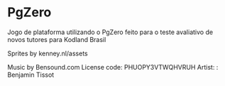 # PgZero
Jogo de plataforma utilizando o PgZero feito para o teste avaliativo de novos tutores para Kodland Brasil

Sprites by kenney.nl/assets

Music by Bensound.com
License code: PHUOPY3VTWQHVRUH
Artist: : Benjamin Tissot
